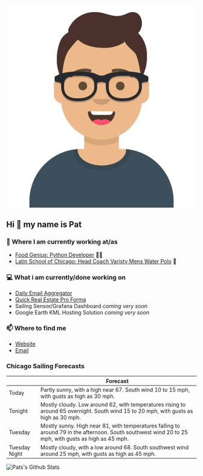 [![Social banner for p-j-falconer](https://raw.githubusercontent.com/P-J-FALCONER/P-J-FALCONER/master/assets/avataaars.svg)](https://patfalconer.com/)
## Hi :wave: my name is Pat

### 💼 Where I am currently working at/as
- [Food Genius: Python Developer](https://getfoodgenius.com/) 🍔🐍
- [Latin School of Chicago: Head Coach Varisty Mens Water Polo](https://www.latinschool.org/) 🤽


### 💻 What i am currently/done working on
 - [Daily Email Aggregator](https://github.com/P-J-FALCONER/dott_daily_mail)
 - [Quick Real Estate Pro Forma](https://github.com/P-J-FALCONER/henry)
 - Sailing Sensor/Grafana Dashboard *coming very soon*
 - Google Earth KML Hosting Solution *coming very soon*

### 📫 Where to find me
 - [Website](https://patfalconer.com/)
 - [Email](mailto:patrick.j.falconer@gmail.com)


### Chicago Sailing Forecasts
|   | Forecast  |
|---|---|
| Today | Partly sunny, with a high near 67. South wind 10 to 15 mph, with gusts as high as 30 mph. |
| Tonight | Mostly cloudy. Low around 62, with temperatures rising to around 65 overnight. South wind 15 to 20 mph, with gusts as high as 30 mph. |
| Tuesday | Mostly sunny. High near 81, with temperatures falling to around 79 in the afternoon. South southwest wind 20 to 25 mph, with gusts as high as 45 mph. |
| Tuesday Night | Mostly cloudy, with a low around 68. South southwest wind around 25 mph, with gusts as high as 45 mph. |

![Pats's Github Stats](https://github-readme-stats.vercel.app/api?username=p-j-falconer&show_icons=true&theme=radical)
